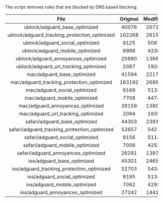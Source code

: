 The script removes rules that are blocked by DNS based blocking.


| File | Original | Modified |
|:----:|:-----:|:-----:|
| ublock/adguard_base_optimized | 40076 | 20711 |
| ublock/adguard_tracking_protection_optimized | 162268 | 26158 |
| ublock/adguard_social_optimized | 9125 | 5097 |
| ublock/adguard_mobile_optimized | 6988 | 4236 |
| ublock/adguard_annoyances_optimized | 25680 | 13662 |
| ublock/adguard_url_tracking_optimized | 2087 | 1928 |
| mac/adguard_base_optimized | 41594 | 22175 |
| mac/adguard_tracking_protection_optimized | 163192 | 26990 |
| mac/adguard_social_optimized | 9169 | 5133 |
| mac/adguard_mobile_optimized | 7708 | 4474 |
| mac/adguard_annoyances_optimized | 26159 | 13900 |
| mac/adguard_url_tracking_optimized | 2094 | 1935 |
| safari/adguard_base_optimized | 44303 | 23933 |
| safari/adguard_tracking_protection_optimized | 52657 | 5427 |
| safari/adguard_social_optimized | 9156 | 5114 |
| safari/adguard_mobile_optimized | 7006 | 4253 |
| safari/adguard_annoyances_optimized | 26291 | 13976 |
| ios/adguard_base_optimized | 45301 | 24656 |
| ios/adguard_tracking_protection_optimized | 52703 | 5434 |
| ios/adguard_social_optimized | 9195 | 5134 |
| ios/adguard_mobile_optimized | 7062 | 4295 |
| ios/adguard_annoyances_optimized | 27242 | 14429 |